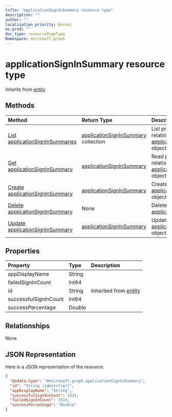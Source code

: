 ```yaml
---
title: "applicationSignInSummary resource type"
description: ""
author: ""
localization_priority: Normal
ms.prod: ""
doc_type: resourcePageType
Namespace: microsoft.graph
---
```



# applicationSignInSummary resource type




Inherits from [entity](../resources/entity.md)

## Methods
|Method|Return Type|Description|
|:---|:---|:---|
|[List applicationSignInSummaries](../api/applicationsigninsummary-list.md)|[applicationSignInSummary](../resources/applicationSignInSummary.md) collection|List properties and relationships of the [applicationSignInSummary](../resources/applicationsigninsummary.md) objects.|
|[Get applicationSignInSummary](../api/applicationsigninsummary-get.md)|[applicationSignInSummary](../resources/applicationSignInSummary.md)|Read properties and relationships of the [applicationSignInSummary](../resources/applicationsigninsummary.md) object.|
|[Create applicationSignInSummary](../api/applicationsigninsummary-create.md)|[applicationSignInSummary](../resources/applicationSignInSummary.md)|Create a new [applicationSignInSummary](../resources/applicationsigninsummary.md) object.|
|[Delete applicationSignInSummary](../api/applicationsigninsummary-delete.md)|None|Deletes a [applicationSignInSummary](../resources/applicationsigninsummary.md).|
|[Update applicationSignInSummary](../api/applicationsigninsummary-update.md)|[applicationSignInSummary](../resources/applicationSignInSummary.md)|Update the properties of a [applicationSignInSummary](../resources/applicationsigninsummary.md) object.|

## Properties
|Property|Type|Description|
|:---|:---|:---|
|appDisplayName|String||
|failedSignInCount|Int64||
|id|String| Inherited from [entity](../resources/entity.md)|
|successfulSignInCount|Int64||
|successPercentage|Double||

## Relationships
None

## JSON Representation
Here is a JSON representation of the resource.
<!-- {
  "blockType": "resource",
  "keyProperty": "id",
  "@odata.type": "microsoft.graph.applicationSignInSummary",
  "baseType": "microsoft.graph.entity",
  "openType": false
}
-->
``` json
{
  "@odata.type": "#microsoft.graph.applicationSignInSummary",
  "id": "String (identifier)",
  "appDisplayName": "String",
  "successfulSignInCount": 1024,
  "failedSignInCount": 1024,
  "successPercentage": "Double"
}
```

